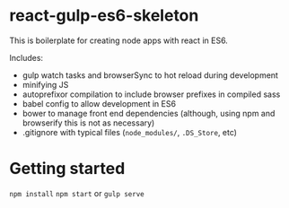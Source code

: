 # react-gulp-es6-skeleton
This is boilerplate for creating node apps with react in ES6.

Includes:
 - gulp watch tasks and browserSync to hot reload during development
 - minifying JS 
 - autoprefixor compilation to include browser prefixes in compiled sass
 - babel config to allow development in ES6
 - bower to manage front end dependencies (although, using npm and browserify this is not as necessary)
 - .gitignore with typical files (`node_modules/`, `.DS_Store`, etc)
 
 
 # Getting started
 `npm install`
 `npm start` or `gulp serve`
